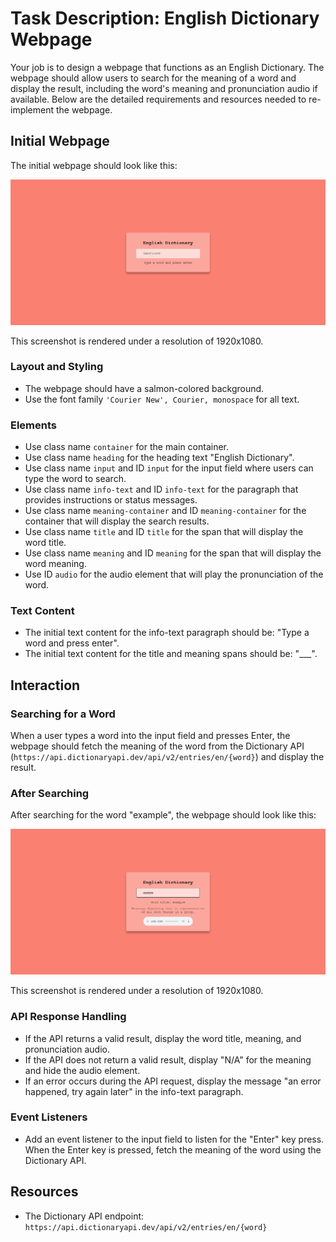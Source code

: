 
# Task Description: English Dictionary Webpage

Your job is to design a webpage that functions as an English Dictionary. The webpage should allow users to search for the meaning of a word and display the result, including the word's meaning and pronunciation audio if available. Below are the detailed requirements and resources needed to re-implement the webpage.

## Initial Webpage

The initial webpage should look like this:

![initial webpage](./_images/origin.png)

This screenshot is rendered under a resolution of 1920x1080.

### Layout and Styling

- The webpage should have a salmon-colored background.
- Use the font family `'Courier New', Courier, monospace` for all text.

### Elements

- Use class name `container` for the main container.
- Use class name `heading` for the heading text "English Dictionary".
- Use class name `input` and ID `input` for the input field where users can type the word to search.
- Use class name `info-text` and ID `info-text` for the paragraph that provides instructions or status messages.
- Use class name `meaning-container` and ID `meaning-container` for the container that will display the search results.
- Use class name `title` and ID `title` for the span that will display the word title.
- Use class name `meaning` and ID `meaning` for the span that will display the word meaning.
- Use ID `audio` for the audio element that will play the pronunciation of the word.

### Text Content

- The initial text content for the info-text paragraph should be: "Type a word and press enter".
- The initial text content for the title and meaning spans should be: "___".

## Interaction

### Searching for a Word

When a user types a word into the input field and presses Enter, the webpage should fetch the meaning of the word from the Dictionary API (`https://api.dictionaryapi.dev/api/v2/entries/en/{word}`) and display the result.

### After Searching

After searching for the word "example", the webpage should look like this:

![after search](./_images/after_search.png)

This screenshot is rendered under a resolution of 1920x1080.

### API Response Handling

- If the API returns a valid result, display the word title, meaning, and pronunciation audio.
- If the API does not return a valid result, display "N/A" for the meaning and hide the audio element.
- If an error occurs during the API request, display the message "an error happened, try again later" in the info-text paragraph.

### Event Listeners

- Add an event listener to the input field to listen for the "Enter" key press. When the Enter key is pressed, fetch the meaning of the word using the Dictionary API.

## Resources

- The Dictionary API endpoint: `https://api.dictionaryapi.dev/api/v2/entries/en/{word}`
